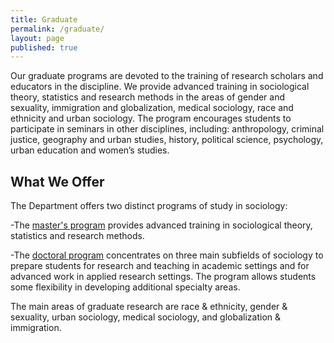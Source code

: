 ```yaml
---
title: Graduate
permalink: /graduate/
layout: page
published: true
---
```


Our graduate programs are devoted to the training of research scholars and educators in the discipline. We provide advanced training in sociological theory, statistics and research methods in the areas of gender and sexuality, immigration and globalization, medical sociology, race and ethnicity and urban sociology. The program encourages students to participate in seminars in other disciplines, including: anthropology, criminal justice, geography and urban studies, history, political science, psychology, urban education and women’s studies.

## What We Offer

The Department offers two distinct programs of study in sociology:

-The [master's program](http://bulletin.temple.edu/graduate/scd/cla/sociology-ma/) provides advanced training in sociological theory, statistics and research methods.

-The [doctoral program](http://bulletin.temple.edu/graduate/scd/cla/sociology-phd/) concentrates on three main subfields of sociology to prepare students for research and teaching in academic settings and for advanced work in applied research settings. The program allows students some flexibility in developing additional specialty areas.

The main areas of graduate research are race & ethnicity, gender & sexuality, urban sociology, medical sociology, and globalization & immigration.